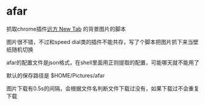 afar
====

抓取chrome插件[远方 New Tab](https://chrome.google.com/webstore/detail/dream-afar-new-tab/henmfoppjjkcencpbjaigfahdjlgpegn?hl=zh-CN) 的背景图片的脚本

图片很不错，不过和speed dial类的插件不能共存，写了个脚本把图片抓下来当壁纸随机切换

afar的配置文件是json格式，在shell里面用正则提取的配置，可能哪天就不能用了

默认的保存路径是 $HOME/Pictures/afar

图片下载有0.5s的间隔，会根据文件名判断文件下载过没有，如果下载过不会重复下载
